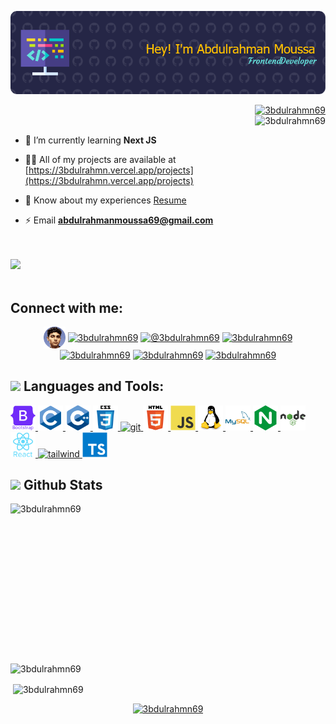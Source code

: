 ![Header](./header-image.png)

<p align="right">
  <span> <a href="https://twitter.com/3bdulrahmn69" target="blank"><img src="https://img.shields.io/twitter/follow/3bdulrahmn69?logo=twitter&style=for-the-badge" alt="3bdulrahmn69" /></a> </span>
  <br>
  <span> <img src="https://komarev.com/ghpvc/?username=3bdulrahmn69&label=Profile%20views&color=0e75b6&style=flat" alt="3bdulrahmn69" /> </span> 
</p>


- 🌱 I’m currently learning **Next JS**

- 👨‍💻 All of my projects are available at [https://3bdulrahmn.vercel.app/projects](https://3bdulrahmn.vercel.app/projects)

- 📄 Know about my experiences [Resume](https://flowcv.com/resume/emcfrihgf1)

- ⚡ Email **abdulrahmanmoussa69@gmail.com**

<br><br>
<img src="https://user-images.githubusercontent.com/73097560/115834477-dbab4500-a447-11eb-908a-139a6edaec5c.gif">
<br><br>

## <bold>Connect with me</bold>:

<p align="center">
<a href="https://3bdulrahmn.vercel.app/#contact" target="blank"><img align="center" src="https://raw.githubusercontent.com/3bdulrahmn69/Portfolio_v3/main/src/assets/logo.png" alt="@3bdulrahmn69" height="35" width="35" /></a>
<a href="https://linkedin.com/in/3bdulrahmn69" target="blank"><img align="center" src="https://raw.githubusercontent.com/rahuldkjain/github-profile-readme-generator/master/src/images/icons/Social/linked-in-alt.svg" alt="3bdulrahmn69" height="30" width="40" /></a>
<a href="https://medium.com/@3bdulrahmn69" target="blank"><img align="center" src="https://raw.githubusercontent.com/rahuldkjain/github-profile-readme-generator/master/src/images/icons/Social/medium.svg" alt="@3bdulrahmn69" height="30" width="40" /></a>
<a href="https://twitter.com/3bdulrahmn69" target="blank"><img align="center" src="https://raw.githubusercontent.com/rahuldkjain/github-profile-readme-generator/master/src/images/icons/Social/twitter.svg" alt="3bdulrahmn69" height="30" width="40" /></a>
<a href="https://www.youtube.com/@3bdulrahmn69" target="blank"><img align="center" src="https://raw.githubusercontent.com/rahuldkjain/github-profile-readme-generator/master/src/images/icons/Social/youtube.svg" alt="3bdulrahmn69" height="30" width="40" /></a>
<a href="https://fb.com/3bdulrahmn69" target="blank"><img align="center" src="https://raw.githubusercontent.com/rahuldkjain/github-profile-readme-generator/master/src/images/icons/Social/facebook.svg" alt="3bdulrahmn69" height="30" width="40" /></a>
<a href="https://instagram.com/3bdulrahmn69" target="blank"><img align="center" src="https://raw.githubusercontent.com/rahuldkjain/github-profile-readme-generator/master/src/images/icons/Social/instagram.svg" alt="3bdulrahmn69" height="30" width="40" /></a>
</p>

## <img src="https://media2.giphy.com/media/QssGEmpkyEOhBCb7e1/giphy.gif?cid=ecf05e47a0n3gi1bfqntqmob8g9aid1oyj2wr3ds3mg700bl&rid=giphy.gif" width ="25"><b> Languages and Tools:</b>

<p align="left"> <a href="https://getbootstrap.com" target="_blank" rel="noreferrer"> <img src="https://raw.githubusercontent.com/devicons/devicon/master/icons/bootstrap/bootstrap-plain-wordmark.svg" alt="bootstrap" width="40" height="40"/> </a> <a href="https://www.cprogramming.com/" target="_blank" rel="noreferrer"> <img src="https://raw.githubusercontent.com/devicons/devicon/master/icons/c/c-original.svg" alt="c" width="40" height="40"/> </a> <a href="https://www.w3schools.com/cpp/" target="_blank" rel="noreferrer"> <img src="https://raw.githubusercontent.com/devicons/devicon/master/icons/cplusplus/cplusplus-original.svg" alt="cplusplus" width="40" height="40"/> </a> <a href="https://www.w3schools.com/css/" target="_blank" rel="noreferrer"> <img src="https://raw.githubusercontent.com/devicons/devicon/master/icons/css3/css3-original-wordmark.svg" alt="css3" width="40" height="40"/> </a> <a href="https://git-scm.com/" target="_blank" rel="noreferrer"> <img src="https://www.vectorlogo.zone/logos/git-scm/git-scm-icon.svg" alt="git" width="40" height="40"/> </a> <a href="https://www.w3.org/html/" target="_blank" rel="noreferrer"> <img src="https://raw.githubusercontent.com/devicons/devicon/master/icons/html5/html5-original-wordmark.svg" alt="html5" width="40" height="40"/> </a> <a href="https://developer.mozilla.org/en-US/docs/Web/JavaScript" target="_blank" rel="noreferrer"> <img src="https://raw.githubusercontent.com/devicons/devicon/master/icons/javascript/javascript-original.svg" alt="javascript" width="40" height="40"/> </a> <a href="https://www.linux.org/" target="_blank" rel="noreferrer"> <img src="https://raw.githubusercontent.com/devicons/devicon/master/icons/linux/linux-original.svg" alt="linux" width="40" height="40"/> </a> <a href="https://www.mysql.com/" target="_blank" rel="noreferrer"> <img src="https://raw.githubusercontent.com/devicons/devicon/master/icons/mysql/mysql-original-wordmark.svg" alt="mysql" width="40" height="40"/> </a> <a href="https://www.nginx.com" target="_blank" rel="noreferrer"> <img src="https://raw.githubusercontent.com/devicons/devicon/master/icons/nginx/nginx-original.svg" alt="nginx" width="40" height="40"/> </a> <a href="https://nodejs.org" target="_blank" rel="noreferrer"> <img src="https://raw.githubusercontent.com/devicons/devicon/master/icons/nodejs/nodejs-original-wordmark.svg" alt="nodejs" width="40" height="40"/> </a> <a href="https://reactjs.org/" target="_blank" rel="noreferrer"> <img src="https://raw.githubusercontent.com/devicons/devicon/master/icons/react/react-original-wordmark.svg" alt="react" width="40" height="40"/> </a> <a href="https://tailwindcss.com/" target="_blank" rel="noreferrer"> <img src="https://www.vectorlogo.zone/logos/tailwindcss/tailwindcss-icon.svg" alt="tailwind" width="40" height="40"/> </a> <a href="https://www.typescriptlang.org/" target="_blank" rel="noreferrer"> <img src="https://raw.githubusercontent.com/devicons/devicon/master/icons/typescript/typescript-original.svg" alt="typescript" width="40" height="40"/> </a> </p>

## <img src="https://media.giphy.com/media/iY8CRBdQXODJSCERIr/giphy.gif" width="35"><b> Github Stats </b>

<p>
  <img align="center" src="https://github-readme-stats.vercel.app/api/top-langs?username=3bdulrahmn69&show_icons=true&locale=en&layout=compact" alt="3bdulrahmn69" width="560" height="240" style="display:block;" /></p>
<p>
  <img align="center" src="https://github-readme-streak-stats.herokuapp.com/?user=3bdulrahmn69&" alt="3bdulrahmn69" width="560" height="240" />
</p>
<p>
  &nbsp;<img align="center" src="https://github-readme-stats.vercel.app/api?username=3bdulrahmn69&show_icons=true&locale=en" alt="3bdulrahmn69" width="560" height="240" />
</p>
<p align="center">
  <a href="https://github.com/ryo-ma/github-profile-trophy"><img src="https://github-profile-trophy.vercel.app/?username=3bdulrahmn69" alt="3bdulrahmn69" /></a>
</p>
